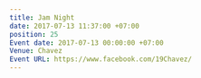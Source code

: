 ```yaml
---
title: Jam Night
date: 2017-07-13 11:37:00 +07:00
position: 25
Event date: 2017-07-13 00:00:00 +07:00
Venue: Chavez
Event URL: https://www.facebook.com/19Chavez/
---
```


